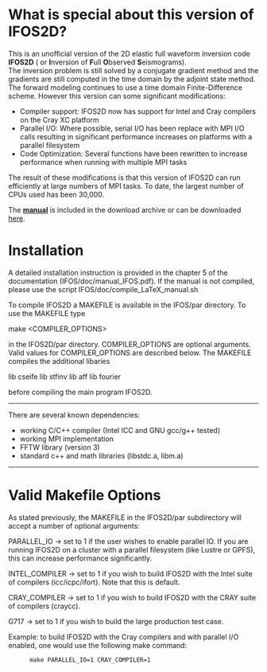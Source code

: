 # What is special about this version of IFOS2D?


This is an unofficial version of the 2D elastic full waveform inversion code **IFOS2D** ( or **I**nversion of **F**ull **O**bserved **S**eismograms).  
The inversion problem is still solved by a conjugate gradient method and the gradients are still computed in the time domain by the adjoint state method.  
The forward modeling continues to use a time domain Finite-Difference scheme. However this version can some significant modifications:

- Compiler support:  IFOS2D now has support for Intel and Cray compilers on the Cray XC platform
- Parallel I/O:  Where possible, serial I/O has been replace with MPI I/O calls resulting in significant performance increases on platforms with a parallel filesystem
- Code Optimization: Several functions have been rewritten to increase performance when running with multiple MPI tasks

The result of these modifications is that this version of IFOS2D can run efficiently at large numbers of MPI tasks.  To date, the largest number of CPUs used has been 30,000.

The [**manual**](https://git.scc.kit.edu/GPIAG-Software/IFOS2D/wikis/home) is included in the download archive or can be downloaded [here](https://git.scc.kit.edu/GPIAG-Software/IFOS2D/wikis/home).

# Installation

A detailed installation instruction is provided in the chapter 5 of the documentation (IFOS/doc/manual_IFOS.pdf). If the manual is not compiled,
please use the script IFOS/doc/compile_LaTeX_manual.sh

To compile IFOS2D a MAKEFILE is available in the IFOS/par directory. To use the MAKEFILE type

make <COMPILER_OPTIONS>

in the IFOS2D/par directory. COMPILER_OPTIONS are optional arguments.  Valid values for COMPILER_OPTIONS are described below.  The MAKEFILE compiles
the additional libaries

lib cseife
lib stfinv
lib aff
lib fourier

before compiling the main program IFOS2D.

-------------------------------------------

There are several known dependencies:

- working C/C++ compiler (Intel ICC and GNU gcc/g++ tested)
- working MPI implementation
- FFTW library (version 3)
- standard c++ and math libraries (libstdc.a, libm.a)

-------------------------------------------


# Valid Makefile Options

As stated previously, the MAKEFILE in the IFOS2D/par subdirectory will accept a number of optional arguments:

  PARALLEL_IO    -> set to 1 if the user wishes to enable parallel IO. If you are
                    running IFOS2D on a cluster with a parallel filesystem
                    (like Lustre or GPFS), this can increase performance significantly.

  INTEL_COMPILER -> set to 1 if you wish to build IFOS2D with the Intel suite of
                    compilers (icc/icpc/ifort).  Note that this is default.

  CRAY_COMPILER  -> set to 1 if you wish to build IFOS2D with the CRAY suite of
                    compilers (craycc).

  G717           -> set to 1 if you wish to build the large production test case.

Example: to build IFOS2D with the Cray compilers and with parallel I/O enabled, one would use the following make command:

          make PARALLEL_IO=1 CRAY_COMPILER=1
